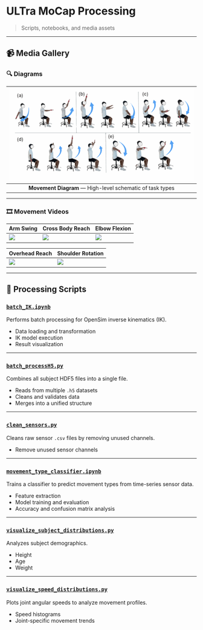 # ULTra MoCap Processing

> Scripts, notebooks, and media assets

---

## 📹 Media Gallery

### 🔍 Diagrams

| ![Movement Diagram](media/movement_diagram.png) |
|:--:|
| **Movement Diagram** — High-level schematic of task types |

---

### 🎞️ Movement Videos

| Arm Swing | Cross Body Reach | Elbow Flexion |
|-----------|------------------|----------------|
| <img src="media/armswing.gif" width="200"/> | <img src="media/crossbody.gif" width="200"/> | <img src="media/elbowflex.gif" width="200"/> |

| Overhead Reach | Shoulder Rotation |
|----------------|-------------------|
| <img src="media/overheadreach.gif" width="200"/> | <img src="media/shoulderrotation.gif" width="200"/> |
---

## 📂 Processing Scripts

### [`batch_IK.ipynb`](processing/batch_IK.ipynb) 
Performs batch processing for OpenSim inverse kinematics (IK).

- Data loading and transformation  
- IK model execution  
- Result visualization

---

### [`batch_processH5.py`](processing/batch_processH5.py)   
Combines all subject HDF5 files into a single file.

- Reads from multiple `.h5` datasets  
- Cleans and validates data  
- Merges into a unified structure

---

### [`clean_sensors.py`](processing/clean_sensors.py)
Cleans raw sensor `.csv` files by removing unused channels.

- Remove unused sensor channels

---

### [`movement_type_classifier.ipynb`](processing/movement_type_classifier.ipynb) 
Trains a classifier to predict movement types from time-series sensor data.

- Feature extraction  
- Model training and evaluation  
- Accuracy and confusion matrix analysis

---

### [`visualize_subject_distributions.py`](processing/visualize_subject_distributions.py)  
Analyzes subject demographics.

- Height  
- Age  
- Weight

---

### [`visualize_speed_distributions.py`](processing/visualize_speed_distributions.py) 
Plots joint angular speeds to analyze movement profiles.

- Speed histograms  
- Joint-specific movement trends
